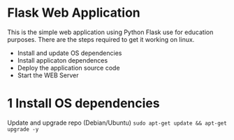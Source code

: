 Flask Web Application
========================
This is the simple web application using Python Flask use for education purposes.
There are the steps required to get it working on linux.
* Install and update OS dependencies
* Install applicaton dependences
* Deploy the application source code
* Start the WEB Server

1 Install OS dependencies
============================
Update and upgrade repo (Debian/Ubuntu)
```sudo apt-get update && apt-get upgrade -y```
